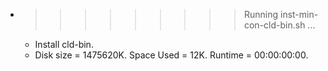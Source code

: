 * >>>>>>>>> Running inst-min-con-cld-bin.sh ...
  * Install cld-bin.
  * Disk size = 1475620K. Space Used = 12K. Runtime = 00:00:00:00.
